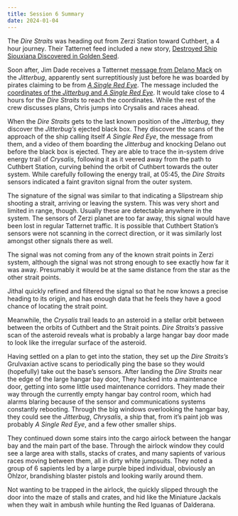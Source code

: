 ```yaml
---
title: Session 6 Summary
date: 2024-01-04
---
```


The *Dire Straits* was heading out from Zerzi Station toward Cuthbert, a 4 hour journey. Their Tatternet feed included a
new
story, [Destroyed Ship Siouxiana Discovered in Golden Seed](./session-6-addenda/destroyed-ship-siouxiana-discovered-in-golden-seed).

Soon after, Jim Dade receives a Tatternet [message from Delano Mack](./session-6-addenda/delano-macks-tatternet-message-for-jim-dade-7922-008-01-45)
on the *Jitterbug*, apparently sent surreptitiously just before he was boarded by pirates claiming to be from [*A Single
Red
Eye*](https://docs.google.com/document/d/1ST65qT3xlfPTMU0JHbsHSRRQk8sEjNPsNCu8v9h-zcc/edit?tab=t.0#heading=h.5r2jmjac0hoq).
The message included the [coordinates of the *Jitterbug* and *A Single Red
Eye*](/images/zerzi-jitterbug-abduction.svg). It would take close to 4
hours for the *Dire Straits* to reach the coordinates. While the rest of the crew discusses plans, Chris jumps into
Crysalis and races ahead.

When the *Dire Straits* gets to the last known position of the *Jitterbug*, they discover the *Jitterbug’s* ejected
black box. They discover the scans of the approach of the ship calling itself *A Single Red Eye*, the message from them,
and a video of them boarding the *Jitterbug* and knocking Delano out before the black box is ejected. They are able to
trace the in-system drive energy trail of *Crysalis*, following it as it veered away from the path to Cuthbert Station,
curving behind the orbit of Cuthbert towards the outer system. While carefully following the energy trail, at 05:45, the
*Dire Straits* sensors indicated a faint graviton signal from the outer system.

The signature of the signal was similar to that indicating a Slipstream ship shooting a strait, arriving or leaving the
system. This was very short and limited in range, though. Usually these are detectable anywhere in the system. The
sensors of Zerzi planet are too far away, this signal would have been lost in regular Tatternet traffic. It is possible
that Cuthbert Station’s sensors were not scanning in the correct direction, or it was similarly lost amongst other
signals there as well.

The signal was not coming from any of the known strait points in Zerzi system, although the signal was not strong enough
to see exactly how far it was away. Presumably it would be at the same distance from the star as the other strait
points.

Jithal quickly refined and filtered the signal so that he now knows a precise heading to its origin, and has enough data
that he feels they have a good chance of locating the strait point.

Meanwhile, the *Crysalis* trail leads to an asteroid in a stellar orbit between between the orbits of Cuthbert and the
Strait points. *Dire Straits’s* passive scan of the asteroid reveals what is probably a large hangar bay door made to
look like the irregular surface of the asteroid.

Having settled on a plan to get into the station, they set up the *Dire Straits’s* Grulvaxian active scans to
periodically ping the base so they would (hopefully) take out the base’s sensors. After landing the *Dire Straits* near
the edge of the large hangar bay door, They hacked into a maintenance door, getting into some little used maintenance
corridors. They made their way through the currently empty hangar bay control room, which had alarms blaring because of
the sensor and communications systems constantly rebooting. Through the big windows overlooking the hangar bay, they
could see the *Jitterbug*, *Chrysalis*, a ship that, from it’s paint job was probably *A Single Red Eye*, and a few
other smaller ships.

They continued down some stairs into the cargo airlock between the hangar bay and the main part of the base. Through the
airlock window they could see a large area with stalls, stacks of crates, and many sapients of various races moving
between them, all in dirty white jumpsuits. They noted a group of 6 sapients led by a large purple biped individual,
obviously an Ohlzor, brandishing blaster pistols and looking warily around them.

Not wanting to be trapped in the airlock, the quickly slipped through the door into the maze of stalls and crates, and
hid like the Miniature Jackals when they wait in ambush while hunting the Red Iguanas of Dalderana.

